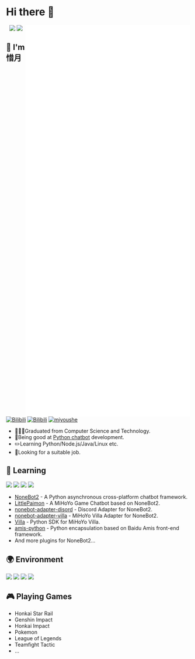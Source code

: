# Hi there 👋

<a>
  <img align="right" width="450px" src="./github-metrics.svg" />
</a>
  
<p align="center">
  <img width="300px" src="https://count.getloli.com/get/@CMHopeSunshine?theme=rule34"></img>
  <img width="300px" src="https://github-readme-stats.vercel.app/api/top-langs/?username=CMHopeSunshine&layout=compact"></img>
</p>

## 🌟 I'm **惜月**
[![Bilibili](https://img.shields.io/badge/github-CMHopeSunshine-00A2D8.svg?logo=github)](https://github.com/CMHopeSunshine)
[![Bilibili](https://img.shields.io/badge/bilibili-CherishMoon-00A2D8.svg?logo=bilibili)](https://space.bilibili.com/85589983)
[![miyoushe](https://img.shields.io/badge/%E7%B1%B3%E6%B8%B8%E7%A4%BE-%E6%83%9C%E6%9C%88-00A2D8.svg)](https://www.miyoushe.com/ys/accountCenter/postList?id=49837885)


- 👨🏻‍🎓Graduated from Computer Science and Technology.
- 🤖Being good at [Python chatbot](https://github.com/nonebot/nonebot2) development.
- ✏️Learning Python/Node.js/Java/Linux etc.
- 👀Looking for a suitable job.

## 📖 **Learning**

![](https://img.shields.io/badge/-Python-3776ab?style=flat-square&logo=Python&logoColor=fff)
![](https://img.shields.io/badge/-Linux-fcc624?style=flat-square&logo=Linux&logoColor=fff)
![](https://img.shields.io/badge/-JavaScript-4fc08d?style=flat-square&logo=javascript&logoColor=fff)
![](https://img.shields.io/badge/-Java-31a8ff?style=flat-square&logo=springboot&logoColor=fff)

- [NoneBot2](https://github.com/nonebot/nonebot2) - A Python asynchronous cross-platform chatbot framework.
- [LittlePaimon](https://github.com/CMHopeSunshine/LittlePaimon) - A MiHoYo Game Chatbot based on NoneBot2.
- [nonebot-adapter-disord](https://github.com/CMHopeSunshine/adapter-discord) - Discord Adapter for NoneBot2.
- [nonebot-adapter-villa](https://github.com/CMHopeSunshine/nonebot-adapter-villa) - MiHoYo Villa Adapter for NoneBot2.
- [Villa](https://github.com/CMHopeSunshine/villa-py) - Python SDK for MiHoYo Villa.
- [amis-python](https://github.com/CMHopeSunshine/amis-python) - Python encapsulation based on Baidu Amis front-end framework.
- And more plugins for NoneBot2...

## 🌍 **Environment**

![](https://img.shields.io/badge/Windows10-0078d6?style=flat-square&logo=windows&logoColor=fff)
![](https://img.shields.io/badge/Ubuntu-E95420?style=flat-square&logo=ubuntu&logoColor=white)
![](https://img.shields.io/badge/Visual%20Studio%20Code-007acc?style=flat-square&logo=visual-studio-code&logoColor=fff)
![](https://img.shields.io/badge/PyCharm-4fc08d?style=flat-square&logo=pycharm&logoColor=fff)


## 🎮 Playing **Games**

- Honkai Star Rail
- Genshin Impact
- Honkai Impact
- Pokemon
- League of Legends
- Teamfight Tactic
- ...

